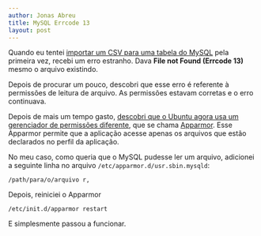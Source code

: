 ```yaml
---
author: Jonas Abreu
title: MySQL Errcode 13
layout: post
---
```


Quando eu tentei [importar um CSV para uma tabela do MySQL][1] pela primeira vez, recebi um erro estranho. Dava **File not Found (Errcode 13)** mesmo o arquivo existindo.

Depois de procurar um pouco, descobri que esse erro é referente à permissões de leitura de arquivo. As permissões estavam corretas e o erro continuava.

Depois de mais um tempo gasto, [descobri que o Ubuntu agora usa um gerenciador de permissões diferente][3], que se chama [Apparmor][2]. Esse Apparmor permite que a aplicação acesse apenas os arquivos que estão declarados no perfil da aplicação.

No meu caso, como queria que o MySQL pudesse ler um arquivo, adicionei a seguinte linha no arquivo `/etc/apparmor.d/usr.sbin.mysqld`:

	/path/para/o/arquivo r,

Depois, reiniciei o Apparmor

	/etc/init.d/apparmor restart

E simplesmente passou a funcionar.

[1]: /2013/02/27/importar-csv-mysql/
[2]: https://en.wikipedia.org/wiki/AppArmor
[3]: http://ubuntuforums.org/showthread.php?t=822084
